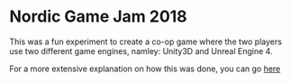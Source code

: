 # Nordic Game Jam 2018

This was a fun experiment to create a co-op game where the two players use two different game engines, namley: Unity3D and Unreal Engine 4.

For a more extensive explanation on how this was done, you can go [here](http://www.mansisaksson.com/view/5d10ea0b1304b40033ff50ec)
